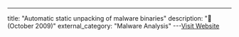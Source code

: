 ---
title: "Automatic static unpacking of malware binaries"
description: "📓  (October 2009)"
external_category: "Malware Analysis"
---[Visit Website](https://ieeexplore.ieee.org/document/5328814)

